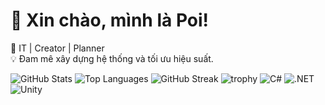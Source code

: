 # 👋 Xin chào, mình là Poi!  
🚀 IT | Creator | Planner  
💡 Đam mê xây dựng hệ thống và tối ưu hiệu suất.

![GitHub Stats](https://github-readme-stats.vercel.app/api?username=Kpoi148&show_icons=true&theme=radical)
![Top Languages](https://github-readme-stats.vercel.app/api/top-langs/?username=Kpoi148&layout=compact&theme=radical)
![GitHub Streak](https://streak-stats.demolab.com?user=Kpoi148&theme=radical)
![trophy](https://github-profile-trophy.vercel.app/?username=Kpoi148&theme=onedark)
![C#](https://img.shields.io/badge/C%23-239120?style=for-the-badge&logo=c-sharp&logoColor=white)
![.NET](https://img.shields.io/badge/.NET-512BD4?style=for-the-badge&logo=dotnet&logoColor=white)
![Unity](https://img.shields.io/badge/Unity-100000?style=for-the-badge&logo=unity&logoColor=white)


